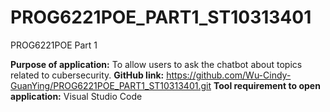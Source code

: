 # PROG6221POE_PART1_ST10313401
PROG6221POE Part 1

**Purpose of application:** To allow users to ask the chatbot about topics related to cubersecurity.
**GitHub link:** https://github.com/Wu-Cindy-GuanYing/PROG6221POE_PART1_ST10313401.git
**Tool requirement to open application:** Visual Studio Code
